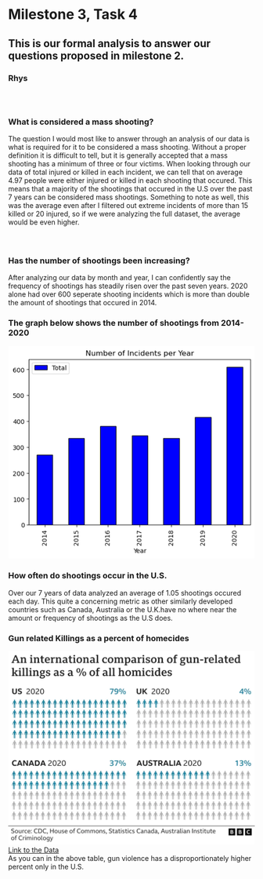 # Milestone 3, Task 4
## This is our formal analysis to answer our questions proposed in milestone 2.
### <b>Rhys</b>
###### <br/>
### <b>What is considered a mass shooting?</b>

The question I would most like to answer through an analysis of our data is what is required for it to be considered a mass shooting. Without a proper definition it is difficult to tell, but it is generally accepted that a mass shooting has a minimum of three or four victims. When looking through our data of total injured or killed in each incident, we can tell that on average 4.97 people were either injured or killed in each shooting that occured. This means that a majority of the shootings that occured in the U.S over the past 7 years can be considered mass shootings. Something to note as well, this was the average even after I filtered out extreme incidents of more than 15 killed or 20 injured, so if we were analyzing the full dataset, the average would be even higher.
#####  <br/>
### <b> Has the number of shootings been increasing?</b>
After analyzing our data by month and year, I can confidently say the frequency of shootings has steadily risen over the past seven years. 2020 alone had over 600 seperate shooting incidents which is more than double the amount of shootings that occured in 2014. 
### <b> The graph below shows the number of shootings from 2014-2020</b> 
![here](/images/per_year.png)
####
#### 
### <b> How often do shootings occur in the U.S.</b>
Over our 7 years of data analyzed an average of 1.05 shootings occured each day. This quite a concerning metric as other similarly developed countries such as Canada, Australia or the U.K.have no where near the amount or frequency of shootings as the U.S does.
### <b> Gun related Killings as a percent of homecides </b>
![](/images/Gun_of_Homecides.png)
[Link to the Data](https://www.bbc.com/news/world-us-canada-41488081)
</br>
As you can in the above table, gun violence has a disproportionately higher percent only in the U.S. 
